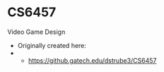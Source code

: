 # CS6457
Video Game Design

* Originally created here:
* * https://github.gatech.edu/dstrube3/CS6457
